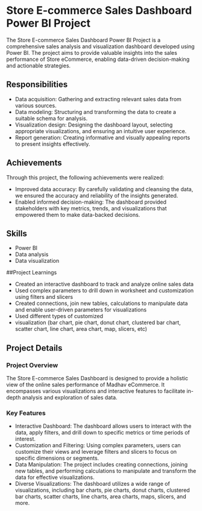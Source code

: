 # Store E-commerce Sales Dashboard Power BI Project

The Store E-commerce Sales Dashboard Power BI Project is a comprehensive sales analysis and visualization dashboard developed using Power BI. The project aims to provide valuable insights into the sales performance of Store eCommerce, enabling data-driven decision-making and actionable strategies.

## Responsibilities

- Data acquisition: Gathering and extracting relevant sales data from various sources.
- Data modeling: Structuring and transforming the data to create a suitable schema for analysis.
- Visualization design: Designing the dashboard layout, selecting appropriate visualizations, and ensuring an intuitive user experience.
- Report generation: Creating informative and visually appealing reports to present insights effectively.

## Achievements

Through this project, the following achievements were realized:

- Improved data accuracy: By carefully validating and cleansing the data, we ensured the accuracy and reliability of the insights generated.
- Enabled informed decision-making: The dashboard provided stakeholders with key metrics, trends, and visualizations that empowered them to make data-backed decisions.

## Skills

- Power BI
- Data analysis
- Data visualization
  
##Project Learnings
- Created an interactive dashboard to track and analyze online sales data
- Used complex parameters to drill down in worksheet and
customization using filters and slicers
- Created connections, join new tables, calculations to manipulate
data and enable user-driven parameters for visualizations
- Used different types of
customized
- visualization (bar chart, pie chart, donut chart,
  clustered bar chart, scatter chart, line chart,
  area chart, map, slicers, etc)

## Project Details

### Project Overview

The Store E-commerce Sales Dashboard is designed to provide a holistic view of the online sales performance of Madhav eCommerce. It encompasses various visualizations and interactive features to facilitate in-depth analysis and exploration of sales data.

### Key Features

- Interactive Dashboard: The dashboard allows users to interact with the data, apply filters, and drill down to specific metrics or time periods of interest.
- Customization and Filtering: Using complex parameters, users can customize their views and leverage filters and slicers to focus on specific dimensions or segments.
- Data Manipulation: The project includes creating connections, joining new tables, and performing calculations to manipulate and transform the data for effective visualizations.
- Diverse Visualizations: The dashboard utilizes a wide range of visualizations, including bar charts, pie charts, donut charts, clustered bar charts, scatter charts, line charts, area charts, maps, slicers, and more.
